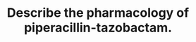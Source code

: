 ---
title: "Describe the pharmacology of piperacillin-tazobactam."
entityType: SAQ
exam: PEX
college: CICM
year: 2021
sitting: A
question: 16
passRate: 62
EC_expectedDomains:
- "Mechanism of action was well described by most, with better answers including mechanisms of resistance."
- "Higher scoring candidates included an explanation as to the combination of the drugs."
- "Likewise, better answers included detailed information on spectrum of activity beyond “gram positive and gram negative”, including relevant groups of organisms which are not covered."
- "Specific detail about adverse reactions, other than ‘allergy, rash, GI upset, phlebitis, etc’, is expected for commonly used antibiotics."
EC_extraCredit:
- "Most candidates used a structured approach with the usual major pharmacology headings."
EC_errorsCommon:
- "There also seemed to be some confusion about coverage for anaerobes, which piperacillin tazobactam covers well."
---